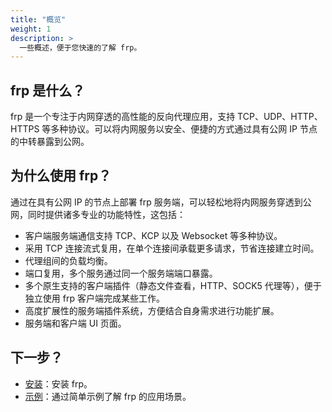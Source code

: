 ```yaml
---
title: "概览"
weight: 1
description: >
  一些概述，便于您快速的了解 frp。
---
```


## frp 是什么？

frp 是一个专注于内网穿透的高性能的反向代理应用，支持 TCP、UDP、HTTP、HTTPS 等多种协议。可以将内网服务以安全、便捷的方式通过具有公网 IP 节点的中转暴露到公网。

## 为什么使用 frp？

通过在具有公网 IP 的节点上部署 frp 服务端，可以轻松地将内网服务穿透到公网，同时提供诸多专业的功能特性，这包括：

* 客户端服务端通信支持 TCP、KCP 以及 Websocket 等多种协议。
* 采用 TCP 连接流式复用，在单个连接间承载更多请求，节省连接建立时间。
* 代理组间的负载均衡。
* 端口复用，多个服务通过同一个服务端端口暴露。
* 多个原生支持的客户端插件（静态文件查看，HTTP、SOCK5 代理等），便于独立使用 frp 客户端完成某些工作。
* 高度扩展性的服务端插件系统，方便结合自身需求进行功能扩展。
* 服务端和客户端 UI 页面。

## 下一步？

* [安装](/docs/setup/)：安装 frp。
* [示例](/docs/examples/)：通过简单示例了解 frp 的应用场景。
